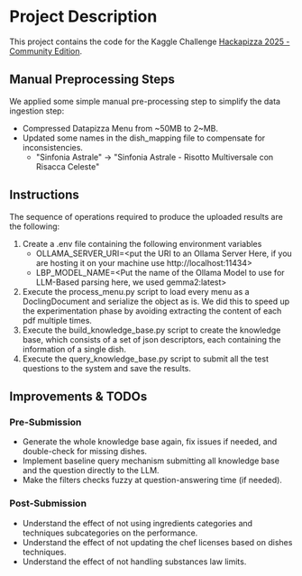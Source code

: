 # Project Description

This project contains the code for the Kaggle Challenge [Hackapizza 2025 - Community Edition](https://www.kaggle.com/competitions/hackapizza-2025-community).

## Manual Preprocessing Steps

We applied some simple manual pre-processing step to simplify the data ingestion step:

* Compressed Datapizza Menu from ~50MB to 2~MB.
* Updated some names in the dish_mapping file to compensate for inconsistencies.
  * "Sinfonia Astrale" -> "Sinfonia Astrale - Risotto Multiversale con Risacca Celeste"

## Instructions 

The sequence of operations required to produce the uploaded results are the following:

1. Create a .env file containing the following environment variables
   * OLLAMA_SERVER_URI=<put the URI to an Ollama Server Here, if you are hosting it on your machine use 
     http://localhost:11434>
   * LBP_MODEL_NAME=<Put the name of the Ollama Model to use for LLM-Based parsing here, we used gemma2:latest>
2. Execute the process_menu.py script to load every menu as a DoclingDocument and serialize the object as is. We 
   did this to speed up the experimentation phase by avoiding extracting the content of each pdf multiple times.
3. Execute the build_knowledge_base.py script to create the knowledge base, which consists of a set of json 
   descriptors, each containing the information of a single dish.
4. Execute the query_knowledge_base.py script to submit all the test questions to the system and save the results.

## Improvements & TODOs

### Pre-Submission

* Generate the whole knowledge base again, fix issues if needed, and double-check for missing dishes.
* Implement baseline query mechanism submitting all knowledge base and the question directly to the LLM.
* Make the filters checks fuzzy at question-answering time (if needed).

### Post-Submission

* Understand the effect of not using ingredients categories and techniques subcategories on the performance.
* Understand the effect of not updating the chef licenses based on dishes techniques.
* Understand the effect of not handling substances law limits.
